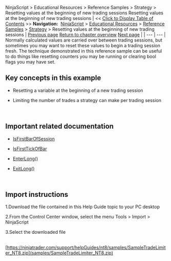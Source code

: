 ﻿
NinjaScript > Educational Resources > Reference Samples > Strategy > Resetting values at the beginning of new trading sessions
Resetting values at the beginning of new trading sessions
| << [Click to Display Table of Contents](resetting_values_at_the_beginn.md) >> **Navigation:**     [NinjaScript](ninjascript-1.md) > [Educational Resources](educational_resources-1.md) > [Reference Samples](reference_samples-1.md) > [Strategy](strategy2-1.md) > Resetting values at the beginning of new trading sessions | [Previous page](removing_draw_objects_from_the-1.md) [Return to chapter overview](strategy2-1.md) [Next page](rounding_values_to_the_nearest-1.md) |
| --- | --- |
Normally calculated values are carried over between trading sessions, but sometimes you may want to reset these values to begin a trading session fresh. The technique demonstrated in this reference sample can be useful to do things like resetting counters you may be running or clearing bool flags you may have set.
 
## Key concepts in this example
- Resetting a variable at the beginning of a new trading session

- Limiting the number of trades a strategy can make per trading session

 
## Important related documentation
- [IsFirstBarOfSession](isfirstbarofsession-1.md)

- [IsFirstTickOfBar](isfirsttickofbar-1.md)

- [EnterLong()](enterlong-1.md)

- [ExitLong()](exitlong-1.md)

 
## Import instructions
1.Download the file contained in this Help Guide topic to your PC desktop

2.From the Control Center window, select the menu Tools > Import > NinjaScript

3.Select the downloaded file

 
[https://ninjatrader.com/support/helpGuides/nt8/samples/SampleTradeLimiter_NT8.zip](samples/SampleTradeLimiter_NT8.zip)
